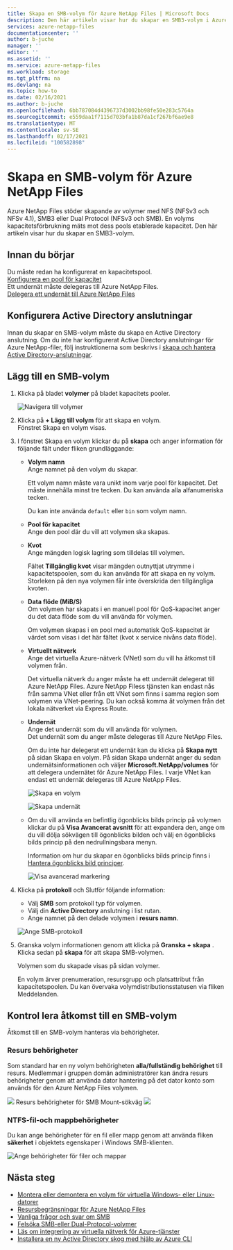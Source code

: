 ```yaml
---
title: Skapa en SMB-volym för Azure NetApp Files | Microsoft Docs
description: Den här artikeln visar hur du skapar en SMB3-volym i Azure NetApp Files. Läs mer om kraven för Active Directory anslutningar och domän tjänster.
services: azure-netapp-files
documentationcenter: ''
author: b-juche
manager: ''
editor: ''
ms.assetid: ''
ms.service: azure-netapp-files
ms.workload: storage
ms.tgt_pltfrm: na
ms.devlang: na
ms.topic: how-to
ms.date: 02/16/2021
ms.author: b-juche
ms.openlocfilehash: 6bb787084d4396737d3002bb98fe50e283c5764a
ms.sourcegitcommit: e559daa1f7115d703bfa1b87da1cf267bf6ae9e8
ms.translationtype: MT
ms.contentlocale: sv-SE
ms.lasthandoff: 02/17/2021
ms.locfileid: "100582898"
---
```

# <a name="create-an-smb-volume-for-azure-netapp-files"></a>Skapa en SMB-volym för Azure NetApp Files

Azure NetApp Files stöder skapande av volymer med NFS (NFSv3 och NFSv 4.1), SMB3 eller Dual Protocol (NFSv3 och SMB). En volyms kapacitetsförbrukning mäts mot dess pools etablerade kapacitet. Den här artikeln visar hur du skapar en SMB3-volym.

## <a name="before-you-begin"></a>Innan du börjar 
Du måste redan ha konfigurerat en kapacitetspool.   
[Konfigurera en pool för kapacitet](azure-netapp-files-set-up-capacity-pool.md)   
Ett undernät måste delegeras till Azure NetApp Files.  
[Delegera ett undernät till Azure NetApp Files](azure-netapp-files-delegate-subnet.md)

## <a name="configure-active-directory-connections"></a>Konfigurera Active Directory anslutningar 

Innan du skapar en SMB-volym måste du skapa en Active Directory anslutning. Om du inte har konfigurerat Active Directory anslutningar för Azure NetApp-filer, följ instruktionerna som beskrivs i [skapa och hantera Active Directory-anslutningar](create-active-directory-connections.md).

## <a name="add-an-smb-volume"></a>Lägg till en SMB-volym

1. Klicka på bladet **volymer** på bladet kapacitets pooler. 

    ![Navigera till volymer](../media/azure-netapp-files/azure-netapp-files-navigate-to-volumes.png)

2. Klicka på **+ Lägg till volym** för att skapa en volym.  
    Fönstret Skapa en volym visas.

3. I fönstret Skapa en volym klickar du på **skapa** och anger information för följande fält under fliken grundläggande:   
    * **Volym namn**      
        Ange namnet på den volym du skapar.   

        Ett volym namn måste vara unikt inom varje pool för kapacitet. Det måste innehålla minst tre tecken. Du kan använda alla alfanumeriska tecken.   

        Du kan inte använda `default` eller `bin` som volym namn.

    * **Pool för kapacitet**  
        Ange den pool där du vill att volymen ska skapas.

    * **Kvot**  
        Ange mängden logisk lagring som tilldelas till volymen.  

        Fältet **Tillgänglig kvot** visar mängden outnyttjat utrymme i kapacitetspoolen, som du kan använda för att skapa en ny volym. Storleken på den nya volymen får inte överskrida den tillgängliga kvoten.  

    * **Data flöde (MiB/S)**   
        Om volymen har skapats i en manuell pool för QoS-kapacitet anger du det data flöde som du vill använda för volymen.   

        Om volymen skapas i en pool med automatisk QoS-kapacitet är värdet som visas i det här fältet (kvot x service nivåns data flöde).   

    * **Virtuellt nätverk**  
        Ange det virtuella Azure-nätverk (VNet) som du vill ha åtkomst till volymen från.  

        Det virtuella nätverk du anger måste ha ett undernät delegerat till Azure NetApp Files. Azure NetApp Filess tjänsten kan endast nås från samma VNet eller från ett VNet som finns i samma region som volymen via VNet-peering. Du kan också komma åt volymen från det lokala nätverket via Express Route.   

    * **Undernät**  
        Ange det undernät som du vill använda för volymen.  
        Det undernät som du anger måste delegeras till Azure NetApp Files. 
        
        Om du inte har delegerat ett undernät kan du klicka på **Skapa nytt** på sidan Skapa en volym. På sidan Skapa undernät anger du sedan undernätsinformationen och väljer **Microsoft.NetApp/volumes** för att delegera undernätet för Azure NetApp Files. I varje VNet kan endast ett undernät delegeras till Azure NetApp Files.   
 
        ![Skapa en volym](../media/azure-netapp-files/azure-netapp-files-new-volume.png)
    
        ![Skapa undernät](../media/azure-netapp-files/azure-netapp-files-create-subnet.png)

    * Om du vill använda en befintlig ögonblicks bilds princip på volymen klickar du på **Visa Avancerat avsnitt** för att expandera den, ange om du vill dölja sökvägen till ögonblicks bilden och välj en ögonblicks bilds princip på den nedrullningsbara menyn. 

        Information om hur du skapar en ögonblicks bilds princip finns i [Hantera ögonblicks bild principer](azure-netapp-files-manage-snapshots.md#manage-snapshot-policies).

        ![Visa avancerad markering](../media/azure-netapp-files/volume-create-advanced-selection.png)

4. Klicka på **protokoll** och Slutför följande information:  
    * Välj **SMB** som protokoll typ för volymen. 
    * Välj din **Active Directory** anslutning i list rutan.
    * Ange namnet på den delade volymen i  **resurs namn**.

    ![Ange SMB-protokoll](../media/azure-netapp-files/azure-netapp-files-protocol-smb.png)

5. Granska volym informationen genom att klicka på **Granska + skapa** .  Klicka sedan på **skapa** för att skapa SMB-volymen.

    Volymen som du skapade visas på sidan volymer. 
 
    En volym ärver prenumeration, resursgrupp och platsattribut från kapacitetspoolen. Du kan övervaka volymdistributionsstatusen via fliken Meddelanden.

## <a name="control-access-to-an-smb-volume"></a>Kontrol lera åtkomst till en SMB-volym  

Åtkomst till en SMB-volym hanteras via behörigheter.  

### <a name="share-permissions"></a>Resurs behörigheter  

Som standard har en ny volym behörigheten **alla/fullständig behörighet** till resurs. Medlemmar i gruppen domän administratörer kan ändra resurs behörigheter genom att använda dator hantering på det dator konto som används för den Azure NetApp Files volymen.

![](../media/azure-netapp-files/smb-mount-path.png) 
Resurs behörigheter för SMB Mount-sökväg ![](../media/azure-netapp-files/set-share-permissions.png) 

### <a name="ntfs-file-and-folder-permissions"></a>NTFS-fil-och mappbehörigheter  

Du kan ange behörigheter för en fil eller mapp genom att använda fliken **säkerhet** i objektets egenskaper i Windows SMB-klienten.
 
![Ange behörigheter för filer och mappar](../media/azure-netapp-files/set-file-folder-permissions.png) 

## <a name="next-steps"></a>Nästa steg  

* [Montera eller demontera en volym för virtuella Windows- eller Linux-datorer](azure-netapp-files-mount-unmount-volumes-for-virtual-machines.md)
* [Resursbegränsningar för Azure NetApp Files](azure-netapp-files-resource-limits.md)
* [Vanliga frågor och svar om SMB](./azure-netapp-files-faqs.md#smb-faqs)
* [Felsöka SMB-eller Dual-Protocol-volymer](troubleshoot-dual-protocol-volumes.md)
* [Läs om integrering av virtuella nätverk för Azure-tjänster](../virtual-network/virtual-network-for-azure-services.md)
* [Installera en ny Active Directory skog med hjälp av Azure CLI](/windows-server/identity/ad-ds/deploy/virtual-dc/adds-on-azure-vm)
